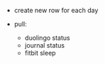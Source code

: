 - create new row for each day

- pull:
    - duolingo status
    - journal status
    - fitbit sleep